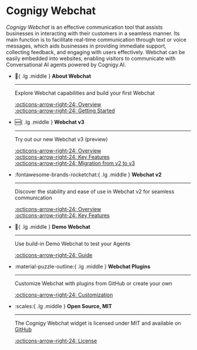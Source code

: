 # Cognigy Webchat

_Cognigy Webchat_ is an effective communication tool that assists businesses in interacting with their customers in a seamless manner. Its main function is to facilitate real-time communication through text or voice messages, which aids businesses in providing immediate support, collecting feedback, and engaging with users effectively. Webchat can be easily embedded into websites, enabling visitors to communicate with Conversational AI agents powered by Cognigy.AI.


<div class="grid cards" markdown>

-   :wave:{ .lg .middle } __About Webchat__

    ---

    Explore Webchat capabilities and build your first Webchat

    [:octicons-arrow-right-24: Overview](overview.md)<br>
    [:octicons-arrow-right-24: Getting Started](getting-started.md)

-   :new:{ .lg .middle } __Webchat v3__

    ---

    Try out our new Webchat v3 (preview)

    [:octicons-arrow-right-24: Overview](v3/overview.md)<br>
    [:octicons-arrow-right-24: Key Features](v3/features.md)<br>
    [:octicons-arrow-right-24: Migration from v2 to v3](migration.md)<br>

-   :fontawesome-brands-rocketchat:{ .lg .middle } __Webchat v2__

    ---

    Discover the stability and ease of use in  Webchat v2 for seamless communication

    [:octicons-arrow-right-24: Overview](v2/overview.md)<br>
    [:octicons-arrow-right-24: Key Features](v2/features.md)

-   :test_tube:{ .lg .middle } __Demo Webchat__

    ---

    Use build-in Demo Webchat to test your Agents

    [:octicons-arrow-right-24: Guide](demo.md)

-   :material-puzzle-outline:{ .lg .middle } __Webchat Plugins__

    ---

    Customize Webchat with plugins from GitHub or create your own

    [:octicons-arrow-right-24: Customization](plugins.md)

-   :scales:{ .lg .middle } __Open Source, MIT__

    ---

    The Cognigy Webchat widget is licensed under MIT and available on [GitHub](https://github.com/Cognigy/WebchatWidget)

    [:octicons-arrow-right-24: License](https://github.com/Cognigy/WebchatWidget/blob/master/LICENSE)

</div>